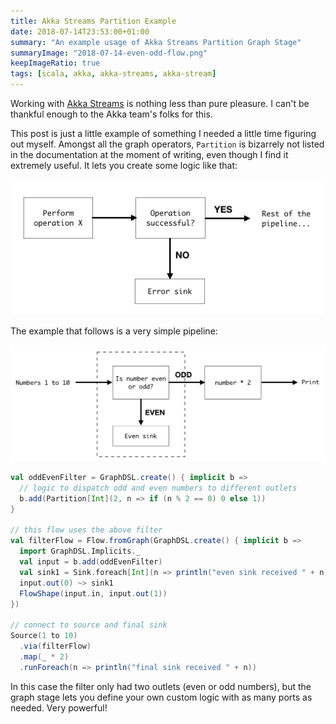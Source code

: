 ```yaml
---
title: Akka Streams Partition Example
date: 2018-07-14T23:53:00+01:00
summary: "An example usage of Akka Streams Partition Graph Stage"
summaryImage: "2018-07-14-even-odd-flow.png"
keepImageRatio: true
tags: [scala, akka, akka-streams, akka-stream]
---
```


Working with [Akka Streams](https://doc.akka.io/docs/akka/current/stream/index.html) is nothing less than pure pleasure. I can't be thankful enough to the Akka team's folks for this.

This post is just a little example of something I needed a little time figuring out myself. Amongst all the graph operators, `Partition` is bizarrely not listed in the documentation at the moment of writing, even though I find it extremely useful. It lets you create some logic like that: 

![A filter logic](2018-07-14-partitionpipeline.png)

The example that follows is a very simple pipeline:

![Even/odd pipeline](2018-07-14-even-odd-flow.png)

```scala
val oddEvenFilter = GraphDSL.create() { implicit b =>
  // logic to dispatch odd and even numbers to different outlets
  b.add(Partition[Int](2, n => if (n % 2 == 0) 0 else 1))
}

// this flow uses the above filter
val filterFlow = Flow.fromGraph(GraphDSL.create() { implicit b =>
  import GraphDSL.Implicits._
  val input = b.add(oddEvenFilter)
  val sink1 = Sink.foreach[Int](n => println("even sink received " + n))
  input.out(0) ~> sink1
  FlowShape(input.in, input.out(1))
})

// connect to source and final sink
Source(1 to 10)
  .via(filterFlow)
  .map(_ * 2)
  .runForeach(n => println("final sink received " + n))
```

In this case the filter only had two outlets (even or odd numbers), but the graph stage lets you define your own custom logic with as many ports as needed. Very powerful!
